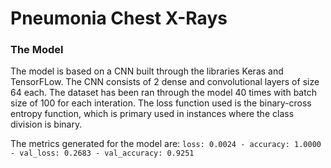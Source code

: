 # Pneumonia Chest X-Rays
### The Model

The model is based on a CNN built through  the libraries Keras and TensorFLow. The CNN consists of 2 dense and convolutional layers of size 64 each.
The dataset has been ran through the model 40 times with batch size of 100 for each interation. The loss function used is the binary-cross entropy function, which is primary used in instances where the class division is binary.

The metrics generated for the model are: 
```loss: 0.0024 - accuracy: 1.0000 - val_loss: 0.2683 - val_accuracy: 0.9251```

